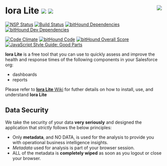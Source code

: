 # Iora Lite   <a href="https://github.com/forcedotcom/IoraLite/wiki"><img src="../../wiki/docs/images/main/iora-logo-final.png" align="right" ></a> <img src="../../wiki/docs/images/main/pre-release-logo.png"></a>  <img src="../../wiki/docs/images/main/beta-release-logo.png"></a>
<!--Comment the download count and release tags until the project enters  mainstream. Use the above pre-release-logos till then -->
<!--[![Github All Releases](https://img.shields.io/github/downloads/forcedotcom/IoraLite/total.svg)]() [![GitHub release](https://img.shields.io/github/release/salesforce/IoraLite.svg)]()-->
[![NSP Status](https://nodesecurity.io/orgs/ioralite/projects/fed6d1cb-5276-4d65-b8c5-dd98103438be/badge)](https://nodesecurity.io/orgs/ioralite/projects/fed6d1cb-5276-4d65-b8c5-dd98103438be) [![Build Status](https://travis-ci.com/forcedotcom/IoraLite.svg?token=F3L7zoQsxS4RF1EJNoAx&branch=master)](https://travis-ci.com/forcedotcom/IoraLite) [![bitHound Dependencies](https://www.bithound.io/github/forcedotcom/IoraLite/badges/dependencies.svg)](https://www.bithound.io/github/forcedotcom/IoraLite/master/dependencies/npm) [![bitHound Dev Dependencies](https://www.bithound.io/github/forcedotcom/IoraLite/badges/devDependencies.svg)](https://www.bithound.io/github/forcedotcom/IoraLite/master/dependencies/npm)  
 

[![Code Climate](https://lima.codeclimate.com/github/forcedotcom/IoraLite/badges/gpa.svg)](https://lima.codeclimate.com/github/forcedotcom/IoraLite) [![bitHound Code](https://www.bithound.io/github/forcedotcom/IoraLite/badges/code.svg)](https://www.bithound.io/github/forcedotcom/IoraLite)  [![bitHound Overall Score](https://www.bithound.io/github/forcedotcom/IoraLite/badges/score.svg)](https://www.bithound.io/github/forcedotcom/IoraLite) [![JavaScript Style Guide: Good Parts](https://img.shields.io/badge/code%20style-goodparts-brightgreen.svg?style=flat)](https://github.com/forcedotcom/IoraLite "JavaScript The Good Parts")                                     

**Iora Lite** is a free tool that you can use to quickly assess and improve the health and response times of the following components in your Salesforce org:

* dashboards
* reports

Please refer to [**Iora Lite** Wiki](https://github.com/forcedotcom/IoraLite/wiki) for futher details on how to install, use, and understand **Iora Lite**

## Data Security
We take the security of your data **very seriously** and designed the application that *strictly* follows the below principles:

* Only **metadata**, and NO DATA, is used for the analysis to provide you with operational business intelligence insights.
* *Metadata* used for analysis is part of your browser session.
* ALL of the metadata is **completely wiped** as soon as you logout or close your browser.
